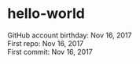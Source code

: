 # hello-world
GitHub account birthday: Nov 16, 2017  
First repo: Nov 16, 2017  
First commit: Nov 16, 2017  
